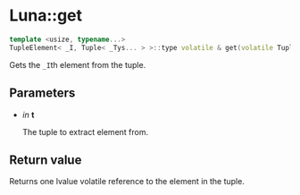 # Luna::get

```c++
template <usize, typename...>
TupleElement< _I, Tuple< _Tys... > >::type volatile & get(volatile Tuple< _Tys... > &t)
```

Gets the `_I`th element from the tuple. 



## Parameters
* *in* **t**

    The tuple to extract element from. 

## Return value
Returns one lvalue volatile reference to the element in the tuple. 

